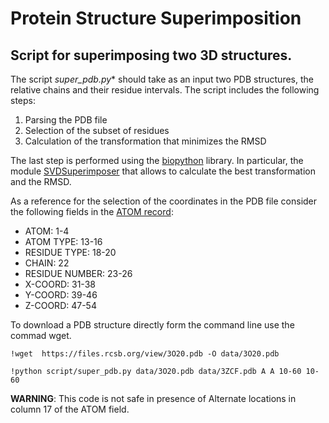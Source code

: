 # **Protein Structure Superimposition**
## **Script for superimposing two 3D structures.**
The script *super_pdb.py** should take as an input two PDB structures, the relative chains and their residue intervals. The script includes the following steps:

1.   Parsing the PDB file
2.   Selection of the subset of residues
3.   Calculation of the transformation that minimizes the RMSD

The last step is performed using the [biopython](https://biopython.org/) library. In particular, the module [SVDSuperimposer](https://biopython.org/DIST/docs/api/Bio.SVDSuperimposer-module.html) that allows to calculate the best transformation and the RMSD.

As a reference for the selection of the coordinates in the PDB file consider the following fields in the [ATOM record](https://www.wwpdb.org/documentation/file-format-content/format33/sect9.html#ATOM):

*   ATOM: 1-4
*   ATOM TYPE: 13-16
*   RESIDUE TYPE: 18-20
*   CHAIN: 22
*   RESIDUE NUMBER: 23-26
*   X-COORD: 31-38
*   Y-COORD: 39-46
*   Z-COORD: 47-54

To download a PDB structure directly form the command line use the commad wget. 

`!wget  https://files.rcsb.org/view/3O20.pdb -O data/3O20.pdb`

`!python script/super_pdb.py data/3O20.pdb data/3ZCF.pdb A A 10-60 10-60`

**WARNING**: This code is not safe in presence of Alternate locations in column 17 of the ATOM field.








